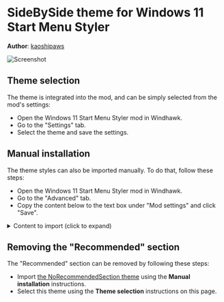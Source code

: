 # SideBySide theme for Windows 11 Start Menu Styler

**Author**: [kaoshipaws](https://k4oshi.top/)

![Screenshot](screenshot.png)

## Theme selection

The theme is integrated into the mod, and can be simply selected from the mod's
settings:

* Open the Windows 11 Start Menu Styler mod in Windhawk.
* Go to the "Settings" tab.
* Select the theme and save the settings.

## Manual installation

The theme styles can also be imported manually. To do that, follow these steps:

* Open the Windows 11 Start Menu Styler mod in Windhawk.
* Go to the "Advanced" tab.
* Copy the content below to the text box under "Mod settings" and click "Save".

<details>
<summary>Content to import (click to expand)</summary>

```json
{
  "controlStyles[0].target": "Grid#UndockedRoot",
  "controlStyles[0].styles[0]": "MaxWidth=700",
  "controlStyles[0].styles[1]": "Margin=0,0,300,0",
  "controlStyles[1].target": "Grid#AllAppsRoot",
  "controlStyles[1].styles[0]": "Visibility=Visible",
  "controlStyles[1].styles[1]": "MinWidth=390",
  "controlStyles[1].styles[2]": "Padding=-40,0,110,0",
  "controlStyles[1].styles[3]": "Background:=<AcrylicBrush TintColor=\"{ThemeResource CardStrokeColorDefaultSolid}\" FallbackColor=\"{ThemeResource CardStrokeColorDefaultSolid}\" TintOpacity=\"0\" TintLuminosityOpacity=\"1\" Opacity=\"1\"/>",
  "controlStyles[1].styles[4]": "Margin=-300,0,745,1",
  "controlStyles[2].target": "Windows.UI.Xaml.Controls.Button#CloseAllAppsButton",
  "controlStyles[2].styles[0]": "Visibility=Collapsed",
  "controlStyles[3].target": "StartDocked.StartSizingFrame",
  "controlStyles[3].styles[0]": "MaxWidth=860",
  "controlStyles[3].styles[1]": "Width=860",
  "controlStyles[4].target": "Windows.UI.Xaml.Controls.Button#ShowAllAppsButton",
  "controlStyles[4].styles[0]": "Visibility=Collapsed",
  "controlStyles[5].target": "Windows.UI.Xaml.Controls.TextBlock#PinnedListHeaderText",
  "controlStyles[5].styles[0]": "Margin=-22,-5,0,0",
  "controlStyles[6].target": "Grid#TopLevelSuggestionsListHeader",
  "controlStyles[6].styles[0]": "Margin=45,-15,0,0",
  "controlStyles[7].target": "StartDocked.AllAppsGridListView > Windows.UI.Xaml.Controls.ScrollViewer > Border > Grid > Windows.UI.Xaml.Controls.Primitives.ScrollBar",
  "controlStyles[7].styles[0]": "Margin=-8,0,8,2",
  "controlStyles[8].target": "Microsoft.UI.Xaml.Controls.PipsPager#PinnedListPipsPager",
  "controlStyles[8].styles[0]": "Margin=-8,0,8,0",
  "controlStyles[9].target": "Windows.UI.Xaml.Controls.ItemsWrapGrid > Windows.UI.Xaml.Controls.GridViewItem",
  "controlStyles[9].styles[0]": "MaxWidth=185",
  "controlStyles[9].styles[1]": "MinWidth=85",
  "controlStyles[10].target": "StartMenu.PinnedList#StartMenuPinnedList",
  "controlStyles[10].styles[0]": "Margin=-15,0,5,0",
  "controlStyles[11].target": "Grid#ShowMoreSuggestions",
  "controlStyles[11].styles[0]": "Margin=0,20,0,-20",
  "controlStyles[12].target": "Grid#MoreSuggestionsRoot",
  "controlStyles[12].styles[0]": "Margin=-1,0,-4,-30",
  "controlStyles[13].target": "Windows.UI.Xaml.Controls.TextBlock#MoreSuggestionsListHeaderText",
  "controlStyles[13].styles[0]": "Margin=-40,0,0,0",
  "controlStyles[14].target": "Button#ShowMoreSuggestionsButton",
  "controlStyles[14].styles[0]": "Margin=0,-58,25,0",
  "controlStyles[15].target": "Grid#TopLevelSuggestionsContainer",
  "controlStyles[15].styles[0]": "Margin=30,-10,30,-60",
  "controlStyles[16].target": "Windows.UI.Xaml.Controls.GridViewItem",
  "controlStyles[16].styles[0]": "Margin=0",
  "controlStyles[17].target": "Border#AcrylicOverlay",
  "controlStyles[17].styles[0]": "Background:=<AcrylicBrush TintColor=\"{ThemeResource CardStrokeColorDefaultSolid}\" FallbackColor=\"{ThemeResource CardStrokeColorDefaultSolid}\" TintOpacity=\"0.1\" TintLuminosityOpacity=\"1\" Opacity=\"1\"/>",
  "controlStyles[18].target": "Windows.UI.Xaml.Controls.SemanticZoom#ZoomControl",
  "controlStyles[18].styles[0]": "IsZoomOutButtonEnabled=true",
  "controlStyles[19].target": "Windows.UI.Xaml.Controls.Button#ZoomOutButton > Windows.UI.Xaml.Controls.ContentPresenter#ContentPresenter > Windows.UI.Xaml.Controls.TextBlock",
  "controlStyles[19].styles[0]": "Text=",
  "controlStyles[20].target": "Windows.UI.Xaml.Controls.Button#ZoomOutButton",
  "controlStyles[20].styles[0]": "Width=24",
  "controlStyles[20].styles[1]": "Height=24",
  "controlStyles[20].styles[2]": "FontSize=14",
  "controlStyles[20].styles[3]": "CornerRadius=4",
  "controlStyles[20].styles[4]": "VerticalAlignment=0",
  "controlStyles[20].styles[5]": "Margin=-8,-35,8,0",
  "controlStyles[21].target": "Border#LayerBorder",
  "controlStyles[21].styles[0]": "Background:=<AcrylicBrush TintColor=\"{ThemeResource CardStrokeColorDefaultSolid}\" FallbackColor=\"{ThemeResource CardStrokeColorDefaultSolid}\" TintOpacity=\"0.1\" TintLuminosityOpacity=\"1\" Opacity=\"1\"/>"
}
```
</details>

## Removing the "Recommended" section

The "Recommended" section can be removed by following these steps:

* Import [the NoRecommendedSection
  theme](https://github.com/ramensoftware/windows-11-start-menu-styling-guide/blob/main/Themes/NoRecommendedSection/README.md)
  using the **Manual installation** instructions.
* Select this theme using the **Theme selection** instructions on this page.
